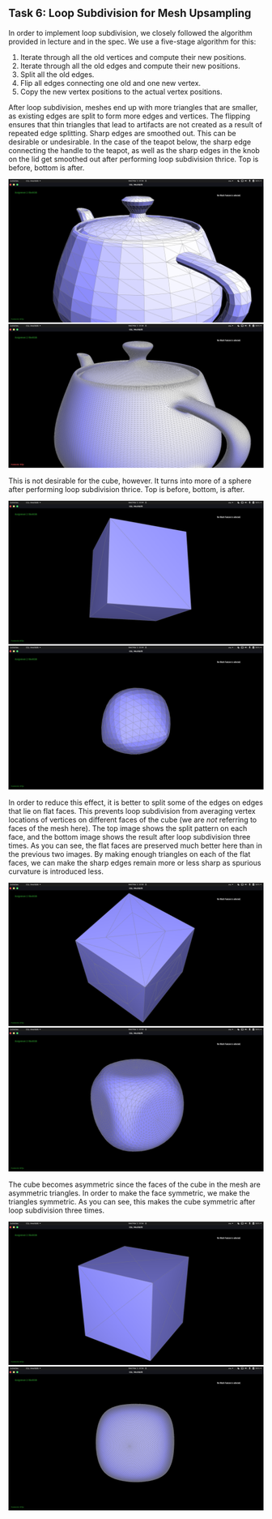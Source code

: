 ## Task 6: Loop Subdivision for Mesh Upsampling

In order to implement loop subdivision, we closely followed the
algorithm provided in lecture and in the spec. We use a five-stage
algorithm for this:
1. Iterate through all the old vertices and compute their new positions.
2. Iterate through all the old edges and compute their new positions.
3. Split all the old edges.
4. Flip all edges connecting one old and one new vertex.
5. Copy the new vertex positions to the actual vertex positions.

After loop subdivision, meshes end up with more triangles that are
smaller, as existing edges are split to form more edges and vertices.
The flipping ensures that thin triangles that lead to artifacts are not
created as a result of repeated edge splitting. Sharp edges are
smoothed out. This can be desirable or undesirable. In the case of the
teapot below, the sharp edge connecting the handle to the teapot, as
well as the sharp edges in the knob on the lid get smoothed out after
performing loop subdivision thrice. Top is before, bottom is after.

![](assets/p2_t6_1_before.png)
![](assets/p2_t6_1_after.png)

This is not desirable for the cube, however. It turns into more of a
sphere after performing loop subdivision thrice. Top is before,
bottom, is after.

![](assets/p2_t6_2_before.png)
![](assets/p2_t6_2_after.png)

In order to reduce this effect, it is better to split some of the
edges on edges that lie on flat faces. This prevents loop subdivision
from averaging vertex locations of vertices on different faces of the
cube (we are *not* referring to faces of the mesh here). The top image
shows the split pattern on each face, and the bottom image shows the
result after loop subdivision three times. As you can see, the flat
faces are preserved much better here than in the previous two images.
By making enough triangles on each of the flat faces, we can make the
sharp edges remain more or less sharp as spurious curvature is
introduced less.

![](assets/p2_t6_2_split.png)
![](assets/p2_t6_2_after_fix.png)

The cube becomes asymmetric since the faces of the cube in the mesh
are asymmetric triangles. In order to make the face symmetric, we make
the triangles symmetric. As you can see, this makes the cube symmetric
after loop subdivision three times.

![](assets/p2t6_3_split.png)
![](assets/p2t6_3_after.png)
